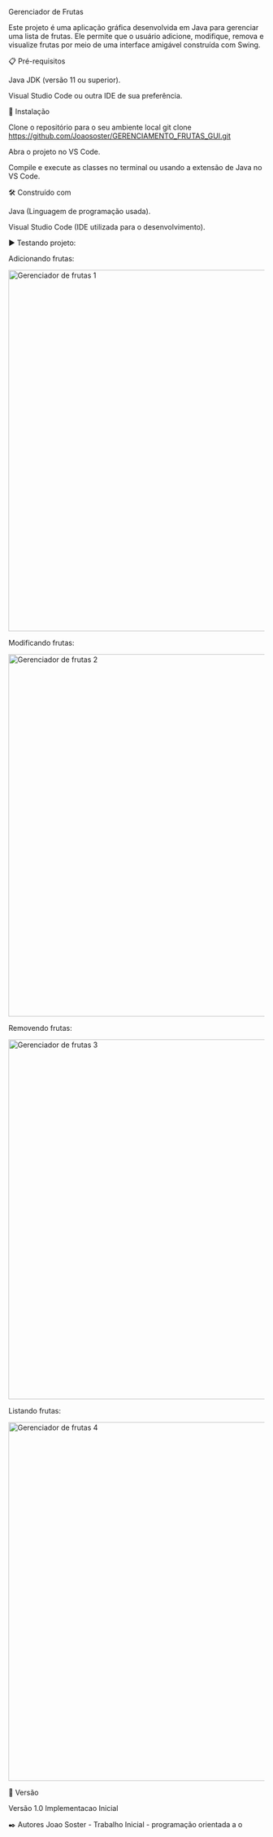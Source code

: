 Gerenciador de Frutas

Este projeto é uma aplicação gráfica desenvolvida em Java para gerenciar uma lista de frutas. Ele permite que o usuário adicione, modifique, remova e visualize frutas por meio de uma interface amigável construída com Swing.


📋 Pré-requisitos

Java JDK (versão 11 ou superior).

Visual Studio Code ou outra IDE de sua preferência.


🔧 Instalação

Clone o repositório para o seu ambiente local git clone https://github.com/Joaososter/GERENCIAMENTO_FRUTAS_GUI.git

Abra o projeto no VS Code.

Compile e execute as classes no terminal ou usando a extensão de Java no VS Code.


🛠️ Construído com

Java (Linguagem de programação usada).

Visual Studio Code (IDE utilizada para o desenvolvimento).


▶️ Testando projeto:


Adicionando frutas: 

<img width="710" alt="Gerenciador de frutas 1" src="https://github.com/user-attachments/assets/a39c83a8-8cb1-48df-8254-b0b20af54a96">


Modificando frutas:

<img width="712" alt="Gerenciador de frutas 2" src="https://github.com/user-attachments/assets/c592af16-e2b4-4a43-9905-d3ce0245c84d">



Removendo frutas:

<img width="707" alt="Gerenciador de frutas 3" src="https://github.com/user-attachments/assets/7b162203-1af3-467e-bcce-34ea19fc7203">


Listando frutas:

<img width="705" alt="Gerenciador de frutas 4" src="https://github.com/user-attachments/assets/add45796-c741-47a1-8533-07e3e1f151b0">

📌 Versão

Versão 1.0 Implementacao Inicial 

✒️ Autores Joao Soster - Trabalho Inicial - programação orientada a o



